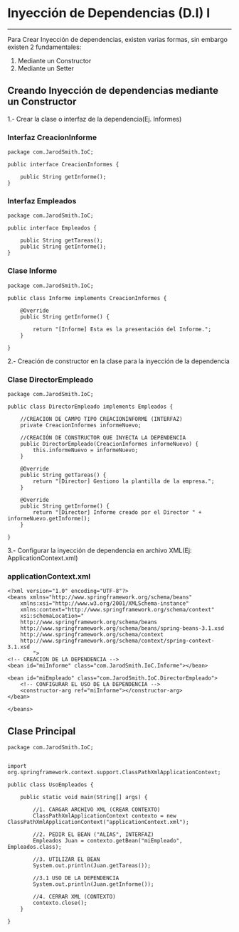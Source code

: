 # Inyección de Dependencias (D.I) I

---

Para Crear Inyección de dependencias, existen varias formas, sin embargo existen 2 fundamentales:

1. Mediante un Constructor
2. Mediante un Setter

## Creando Inyección de dependencias mediante un Constructor

1.- Crear la clase o interfaz de la dependencia(Ej. Informes)

### Interfaz CreacionInforme

    package com.JarodSmith.IoC;

    public interface CreacionInformes {

        public String getInforme();
    }

### Interfaz Empleados

    package com.JarodSmith.IoC;

    public interface Empleados {
    
        public String getTareas();
        public String getInforme();
    }

### Clase Informe

    package com.JarodSmith.IoC;

    public class Informe implements CreacionInformes {

        @Override
        public String getInforme() {
            
            return "[Informe] Esta es la presentación del Informe.";
        }

    }

2.- Creación de constructor en la clase para la inyección de la dependencia

### Clase DirectorEmpleado

    package com.JarodSmith.IoC;

    public class DirectorEmpleado implements Empleados {
    
        //CREACION DE CAMPO TIPO CREACIONINFORME (INTERFAZ)
        private CreacionInformes informeNuevo;
    
        //CREACIÓN DE CONSTRUCTOR QUE INYECTA LA DEPENDENCIA
        public DirectorEmpleado(CreacionInformes informeNuevo) {
            this.informeNuevo = informeNuevo;
        }

        @Override
        public String getTareas() {
            return "[Director] Gestiono la plantilla de la empresa.";
        }

        @Override
        public String getInforme() {
            return "[Director] Informe creado por el Director " + informeNuevo.getInforme();
        }

    }

3.- Configurar la inyección de dependencia en archivo XML(Ej: ApplicationContext.xml)

### applicationContext.xml

    <?xml version="1.0" encoding="UTF-8"?>
    <beans xmlns="http://www.springframework.org/schema/beans"
        xmlns:xsi="http://www.w3.org/2001/XMLSchema-instance"
        xmlns:context="http://www.springframework.org/schema/context"
        xsi:schemaLocation="
        http://www.springframework.org/schema/beans   
        http://www.springframework.org/schema/beans/spring-beans-3.1.xsd
        http://www.springframework.org/schema/context 
        http://www.springframework.org/schema/context/spring-context-3.1.xsd
            ">
    <!-- CREACION DE LA DEPENDENCIA -->     
    <bean id="miInforme" class="com.JarodSmith.IoC.Informe"></bean> 

    <bean id="miEmpleado" class="com.JarodSmith.IoC.DirectorEmpleado">
        <!-- CONFIGURAR EL USO DE LA DEPENDENCIA -->
        <constructor-arg ref="miInforme"></constructor-arg>
    </bean>

    </beans>

## Clase Principal

    package com.JarodSmith.IoC;


    import org.springframework.context.support.ClassPathXmlApplicationContext;

    public class UsoEmpleados {

        public static void main(String[] args) {
    
            //1. CARGAR ARCHIVO XML (CREAR CONTEXTO)
            ClassPathXmlApplicationContext contexto = new ClassPathXmlApplicationContext("applicationContext.xml");
    
            //2. PEDIR EL BEAN ("ALIAS", INTERFAZ)
            Empleados Juan = contexto.getBean("miEmpleado", Empleados.class);
    
            //3. UTILIZAR EL BEAN
            System.out.println(Juan.getTareas());
    
            //3.1 USO DE LA DEPENDENCIA
            System.out.println(Juan.getInforme());
    
            //4. CERRAR XML (CONTEXTO)
            contexto.close();
        }

    }
